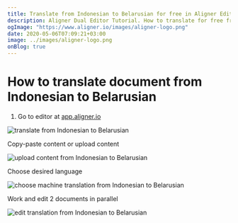 ```yaml
---
title: Translate from Indonesian to Belarusian for free in Aligner Editor
description: Aligner Dual Editor Tutorial. How to translate for free from Indonesian to Belarusian. Aligner is multilingual document management platform. 
ogImage: "https://www.aligner.io/images/aligner-logo.png"
date: 2020-05-06T07:09:21+03:00
image: ../images/aligner-logo.png
onBlog: true
---
```


# How to translate document from Indonesian to Belarusian

1. Go to editor at [app.aligner.io](https://app.aligner.io "Aligner App web page")

![translate from Indonesian to Belarusian](../aligner-blank-editor.png "translate from Indonesian to Belarusian")

Copy-paste content or upload content

![upload content from Indonesian to Belarusian](../aligner-uploaded-document.png "upload content from Indonesian to Belarusian")

Choose desired language

![choose machine translation from Indonesian to Belarusian](../aligner-language-dropdown.png "choose machine translation from Indonesian to Belarusian")

Work and edit 2 documents in parallel

![edit translation from Indonesian to Belarusian](../aligner-double-sitded-editor.png "edit translation from Indonesian to Belarusian")

